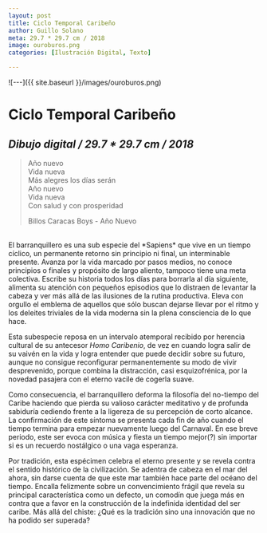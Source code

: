 ```yaml
---
layout: post
title: Ciclo Temporal Caribeño
author: Guillo Solano
meta: 29.7 * 29.7 cm / 2018
image: ouroburos.png
categories: [Ilustración Digital, Texto]

---
```


![---]({{ site.baseurl }}/images/ouroburos.png)


# Ciclo Temporal Caribeño
## _Dibujo digital / 29.7 * 29.7 cm / 2018_

>Año nuevo<br>
Vida nueva<br>
Más alegres los días serán<br>
Año nuevo<br>
Vida nueva<br>
Con salud y con prosperidad<br>
>
>Billos Caracas Boys - Año Nuevo

<br>
El barranquillero es una sub especie del *Sapiens* que vive en un tiempo cíclico, un permanente retorno sin principio ni final, un interminable presente. Avanza por la vida marcado por pasos medios, no conoce principios o finales y propósito de largo aliento, tampoco tiene una meta colectiva. Escribe su historia todos los días para borrarla al día siguiente, alimenta su atención con pequeños episodios que lo distraen de levantar la cabeza y ver más allá de las ilusiones de la rutina productiva. Eleva con orgullo el emblema de aquellos que sólo buscan dejarse llevar por el ritmo y los deleites triviales de la vida moderna sin la plena consciencia de lo que hace.

Esta subespecie reposa en un intervalo atemporal recibido por herencia cultural de su antecesor *Homo Caribenio*, de vez en cuando logra salir de su vaivén en la vida y logra entender que puede decidir sobre su futuro, aunque no consigue reconfigurar permanentemente su modo de vivir desprevenido, porque combina la distracción, casi esquizofrénica, por la novedad pasajera con el eterno vacile de cogerla suave.

Como consecuencia, el barranquillero deforma la filosofía del no-tiempo del Caribe haciendo que pierda su valioso carácter meditativo y de profunda sabiduría cediendo frente a la ligereza de su percepción de corto alcance. La confirmación de este síntoma se presenta cada fin de año cuando el tiempo termina para empezar nuevamente luego del Carnaval. En ese breve periodo, este ser evoca con música y fiesta un tiempo mejor(?) sin importar si es un recuerdo nostálgico o una vaga esperanza.

Por tradición, esta espécimen celebra el eterno presente y se revela contra el sentido histórico de la civilización. Se adentra de cabeza en el mar del ahora, sin darse cuenta de que este mar también hace parte del océano del tiempo. Encalla felizmente sobre un convencimiento frágil que revela su principal característica como un defecto, un comodín que juega más en contra que a favor en la construcción de la indefinida identidad del ser caribe. Más allá del chiste: ¿Qué es la tradición sino una innovación que no ha podido ser superada?
